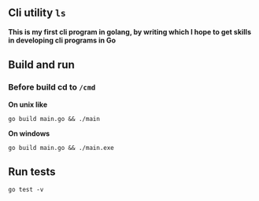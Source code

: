 <h2>Cli utility <code>ls</code></h2>

**This is my first cli program in golang, by writing which I hope to get skills in developing cli programs in Go**

<h2>Build and run</h2>
<h3>Before build cd to <code>/cmd</code></h3>

**On unix like**

```
go build main.go && ./main 
```

**On windows**

```
go build main.go && ./main.exe 
```

<h2>Run tests</h2>

```
go test -v
```